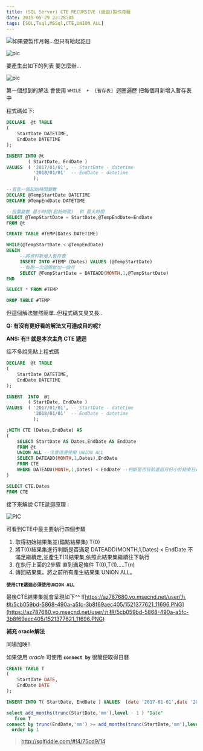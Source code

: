 ```yaml
---
title: (SQL Server) CTE RECURSIVE (遞迴)製作月曆
date: 2019-05-29 22:28:05
tags: [SQL,Tsql,MSSql,CTE,UNION ALL]
---
```


![](http://)如果要製作月報...但只有給起訖日

![pic](https://az787680.vo.msecnd.net/user/%E4%B9%9D%E6%A1%83/5cb059bd-5868-490a-a5fc-3b8f69aec405/1521377514_65506.PNG)

要產生出如下的列表 要怎麼辦...

![pic](https://az787680.vo.msecnd.net/user/九桃/5cb059bd-5868-490a-a5fc-3b8f69aec405/1521377621_11696.PNG)

第一個想到的解法 會使用 `WHILE  +  [暫存表] `迴圈遍歷 把每個月新增入暫存表中

程式碼如下:

```SQL
DECLARE  @t TABLE
(
    StartDate DATETIME,
	EndDate DATETIME
);

INSERT INTO @t
        ( StartDate, EndDate )
VALUES  ( '2017/01/01', -- StartDate - datetime
          '2018/01/01'  -- EndDate - datetime
          );

--宣告一個起始時間變數
DECLARE @TempStartDate DATETIME
DECLARE @TempEndDate DATETIME

--設置變數 最小時間(起始時間)  和 最大時間
SELECT @TempStartDate = StartDate,@TempEndDate=EndDate 
FROM @t

CREATE TABLE #TEMP(Dates DATETIME)

WHILE(@TempStartDate < @TempEndDate)
BEGIN
     --將資料新增入暫存表
     INSERT INTO #TEMP (Dates) VALUES (@TempStartDate)
     --每跑一次迴圈就加一個月
	 SELECT @TempStartDate = DATEADD(MONTH,1,@TempStartDate)
END 

SELECT * FROM #TEMP

DROP TABLE #TEMP
```

但這個解法雖然簡單..但程式碼又臭又長..

**Q: 有沒有更好看的解法又可達成目的呢?**

**ANS: 有!! 就是本次主角 CTE 遞迴**
 
 
話不多說先貼上程式碼

```SQL
DECLARE  @t TABLE
(
    StartDate DATETIME,
	EndDate DATETIME
);

INSERT  INTO  @t
        ( StartDate, EndDate )
VALUES  ( '2017/01/01', -- StartDate - datetime
          '2018/01/01'  -- EndDate - datetime
          );

;WITH CTE (Dates,EndDate) AS
(
	SELECT StartDate AS Dates,EndDate AS EndDate
	FROM @t
	UNION ALL --注意這邊使用 UNION ALL
	SELECT DATEADD(MONTH,1,Dates),EndDate
	FROM CTE 
	WHERE DATEADD(MONTH,1,Dates) < EndDate --判斷是否目前遞迴月份小於結束日期
)

SELECT CTE.Dates
FROM CTE
```

接下來解說 CTE遞迴原理 :

![PIC](https://az787680.vo.msecnd.net/user/九桃/5cb059bd-5868-490a-a5fc-3b8f69aec405/1521379674_85716.PNG)

可看到CTE中最主要執行四個步驟

1. 取得初始結果集並(錨點結果集) T(0)
2. 將T(0)結果集進行判斷是否滿足 DATEADD(MONTH,1,Dates) < EndDate 不滿足繼續走,並產生T(1)結果集,依照此結果集繼續往下執行
3. 在執行上面的2步驟 直到滿足條件 T(0),T(1).....T(n)
4. 傳回結果集。將之前所有產生結果集 UNION ALL。

**`使用CTE遞迴必須使用UNION ALL`**
 

最後CTE結果集就會呈現如下^^ 
![https://az787680.vo.msecnd.net/user/九桃/5cb059bd-5868-490a-a5fc-3b8f69aec405/1521377621_11696.PNG](https://az787680.vo.msecnd.net/user/九桃/5cb059bd-5868-490a-a5fc-3b8f69aec405/1521377621_11696.PNG)


**補充 oracle解法**

同場加映!! 

如果使用 *oracle* 可使用 **`connect by`** 很簡便取得日曆


```SQL
CREATE TABLE T
(
    StartDate DATE,
	EndDate DATE
);

INSERT INTO T( StartDate, EndDate ) VALUES  (date '2017-01-01',date '2018-01-01');

select add_months(trunc(StartDate,'mm'),level - 1 ) "Date"
   from T 
connect by trunc(EndDate,'mm') >= add_months(trunc(StartDate,'mm'),level)
  order by 1
```

> http://sqlfiddle.com/#!4/75cd9/14
